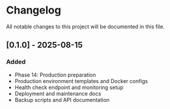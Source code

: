 # Changelog

All notable changes to this project will be documented in this file.

## [0.1.0] - 2025-08-15

### Added

- Phase 14: Production preparation
- Production environment templates and Docker configs
- Health check endpoint and monitoring setup
- Deployment and maintenance docs
- Backup scripts and API documentation
